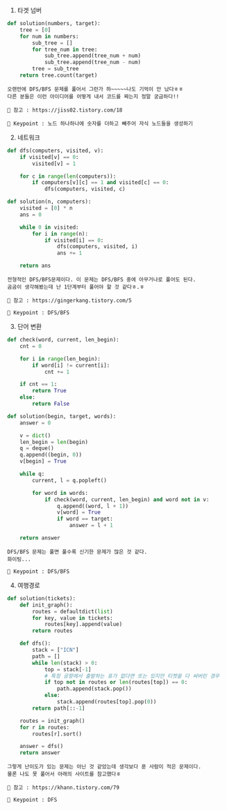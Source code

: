 1. 타겟 넘버
``` python
def solution(numbers, target):
    tree = [0]
    for num in numbers:
        sub_tree = []
        for tree_num in tree:
            sub_tree.append(tree_num + num)
            sub_tree.append(tree_num - num)
        tree = sub_tree
    return tree.count(target)
```

    오랜만에 DFS/BFS 문제를 풀어서 그런가 하~~~~~나도 기억이 안 났다ㅎㅎ
    다른 분들은 이런 아이디어를 어떻게 내서 코드를 짜는지 정말 궁금하다!!
    
    📖 참고 : https://jiss02.tistory.com/18

    🔑 Keypoint : 노드 하나하나에 숫자를 더하고 빼주어 자식 노드들을 생성하기
    
2. 네트워크
``` python
def dfs(computers, visited, v):
    if visited[v] == 0:
        visited[v] = 1

    for c in range(len(computers)):
        if computers[v][c] == 1 and visited[c] == 0:
            dfs(computers, visited, c)

def solution(n, computers):
    visited = [0] * n
    ans = 0

    while 0 in visited:
        for i in range(n):
            if visited[i] == 0:
                dfs(computers, visited, i)
                ans += 1

    return ans
```

    전형적인 DFS/BFS문제이다. 이 문제는 DFS/BFS 중에 아무거나로 풀어도 된다.
    곰곰이 생각해봤는데 난 1단계부터 풀어야 할 것 같다ㅎ.ㅎ
    
    📖 참고 : https://gingerkang.tistory.com/5

    🔑 Keypoint : DFS/BFS
    
3. 단어 변환
``` python
def check(word, current, len_begin):
    cnt = 0

    for i in range(len_begin):
        if word[i] != current[i]:
            cnt += 1

    if cnt == 1:
        return True
    else:
        return False

def solution(begin, target, words):
    answer = 0

    v = dict()
    len_begin = len(begin)
    q = deque()
    q.append((begin, 0))
    v[begin] = True

    while q:
        current, l = q.popleft()

        for word in words:
            if check(word, current, len_begin) and word not in v:
                q.append((word, l + 1))
                v[word] = True
                if word == target:
                    answer = l + 1

    return answer
```

    DFS/BFS 문제는 풀면 풀수록 신기한 문제가 많은 것 같다.
    화이팅...
        
    🔑 Keypoint : DFS/BFS
    
4. 여행경로
``` python
def solution(tickets):
    def init_graph():
        routes = defaultdict(list)
        for key, value in tickets:
            routes[key].append(value)
        return routes

    def dfs():
        stack = ["ICN"]
        path = []
        while len(stack) > 0:
            top = stack[-1]
            # 특정 공항에서 출발하는 표가 없다면 또는 있지만 티켓을 다 써버린 경우
            if top not in routes or len(routes[top]) == 0:
                path.append(stack.pop())
            else:
                stack.append(routes[top].pop(0))
        return path[::-1]

    routes = init_graph()
    for r in routes:
        routes[r].sort()

    answer = dfs()
    return answer
```

    그렇게 난이도가 있는 문제는 아닌 것 같았는데 생각보다 푼 사람이 적은 문제이다.
    물론 나도 못 풀어서 아래의 사이트를 참고했다ㅎ
        
    📖 참고 : https://khann.tistory.com/79
    
    🔑 Keypoint : DFS